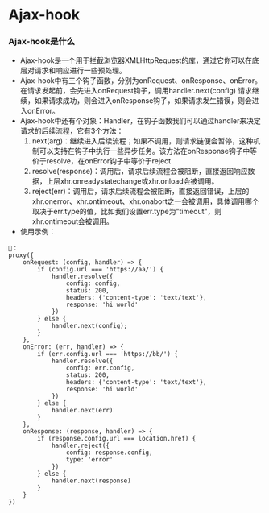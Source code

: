 # Ajax-hook
### Ajax-hook是什么
- Ajax-hook是一个用于拦截浏览器XMLHttpRequest的库，通过它你可以在底层对请求和响应进行一些预处理。
- Ajax-hook中有三个钩子函数，分别为onRequest、onResponse、onError。在请求发起前，会先进入onRequest钩子，调用handler.next(config) 请求继续，如果请求成功，则会进入onResponse钩子，如果请求发生错误，则会进入onError。
- Ajax-hook中还有个对象：Handler，在钩子函数我们可以通过handler来决定请求的后续流程，它有3个方法：
   1. next(arg)：继续进入后续流程；如果不调用，则请求链便会暂停，这种机制可以支持在钩子中执行一些异步任务。该方法在onResponse钩子中等价于resolve，在onError钩子中等价于reject
   2. resolve(response)：调用后，请求后续流程会被阻断，直接返回响应数据，上层xhr.onreadystatechange或xhr.onload会被调用。
   3. reject(err)：调用后，请求后续流程会被阻断，直接返回错误，上层的xhr.onerror、xhr.ontimeout、xhr.onabort之一会被调用，具体调用哪个取决于err.type的值，比如我们设置err.type为"timeout"，则xhr.ontimeout会被调用。
- 使用示例：
```
🌰：
proxy({
    onRequest: (config, handler) => {
        if (config.url === 'https://aa/') {
            handler.resolve({
                config: config,
                status: 200,
                headers: {'content-type': 'text/text'},
                response: 'hi world'
            })
        } else {
            handler.next(config);
        }
    },
    onError: (err, handler) => {
        if (err.config.url === 'https://bb/') {
            handler.resolve({
                config: err.config,
                status: 200,
                headers: {'content-type': 'text/text'},
                response: 'hi world'
            })
        } else {
            handler.next(err)
        }
    },
    onResponse: (response, handler) => {
        if (response.config.url === location.href) {
            handler.reject({
                config: response.config,
                type: 'error'
            })
        } else {
            handler.next(response)
        }
    }
})
```
